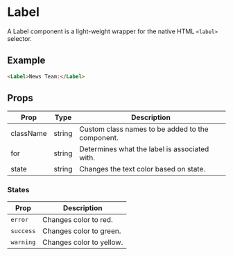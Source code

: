 # Label

A Label component is a light-weight wrapper for the native HTML `<label>` selector.

## Example

```html
<Label>News Team:</Label>
```


## Props

| Prop | Type | Description |
| --- | --- | --- |
| className | string | Custom class names to be added to the component. |
| for | string | Determines what the label is associated with. |
| state | string | Changes the text color based on state. |


### States

| Prop | Description |
| --- | --- |
| `error` | Changes color to red. |
| `success` | Changes color to green. |
| `warning` | Changes color to yellow. |
